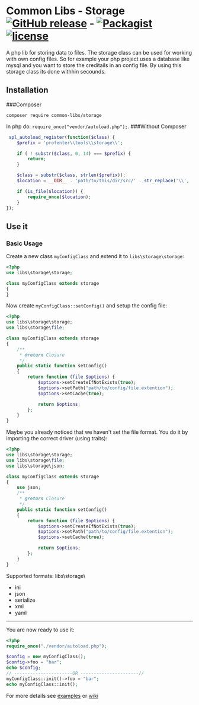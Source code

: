 # Common Libs - Storage  [![GitHub release](https://img.shields.io/github/release/common-libs/storage.svg?maxAge=2592001&style=flat-square)](https://github.com/common-libs/storage) -  [![Packagist](https://img.shields.io/packagist/dt/common-libs/storage.svg?maxAge=2592001&style=flat-square)](https://packagist.org/packages/common-libs/storage) [![license](https://img.shields.io/github/license/common-libs/storage.svg?maxAge=2592000&style=flat-square)](https://github.com/common-libs/storage)

A php lib for storing data to files. The storage class can be used for working with own config files. So for example your php project uses a database like mysql and you want to store the creditails in an config file. By using this storage class its done withhin secounds.


## Installation

###Composer

`composer require common-libs/storage`

In php do: ```require_once("vendor/autoload.php");```.
###Without Composer

```php
 spl_autoload_register(function($class) {
    $prefix = 'profenter\\tools\\storage\\';

    if ( ! substr($class, 0, 14) === $prefix) {
        return;
    }

    $class = substr($class, strlen($prefix));
    $location = __DIR__ . 'path/to/this/dir/src/' . str_replace('\\', '/', $class) . '.php';

    if (is_file($location)) {
        require_once($location);
    }
});
```

## Use it


### Basic Usage

Create a new class `myConfigClass` and extend it to `libs\storage\storage`:
```php
<?php
use libs\storage\storage;

class myConfigClass extends storage
{
}
```
Now create `myConfigClass::setConfig()` and setup the config file:
```php
<?php
use libs\storage\storage;
use libs\storage\file;

class myConfigClass extends storage
{
	/**
	 * @return Closure
	 */
	public static function setConfig()
	{
		return function (file $options) {
			$options->setCreateIfNotExists(true);
			$options->setPath("path/to/config/file.extention");
			$options->setCache(true);

			return $options;
		};
	}
}
```
Maybe you already noticed that we haven't set the file format. You do it by importing the correct driver (using traits):
```php
<?php
use libs\storage\storage;
use libs\storage\file;
use libs\storage\json;

class myConfigClass extends storage
{
	use json;
	/**
	 * @return Closure
	 */
	public static function setConfig()
	{
		return function (file $options) {
			$options->setCreateIfNotExists(true);
			$options->setPath("path/to/config/file.extention");
			$options->setCache(true);

			return $options;
		};
	}
}
```
Supported formats: 
libs\storage\

 - ini
 - json
 - serialize
 - xml
 - yaml

----------

You are now ready to use it:
```php
<?php
require_once("./vendor/autoload.php");

$config = new myConfigClass();
$config->foo = "bar";
echo $config;
// ----------------------OR ----------------------//
myConfigClass::init()->foo = "bar";
echo myConfigClass::init();
```

For more details see [examples](https://github.com/common-libs/storage/blob/master/examples/storage) or [wiki](https://github.com/common-libs/storage/wiki/Storage:Overview)
